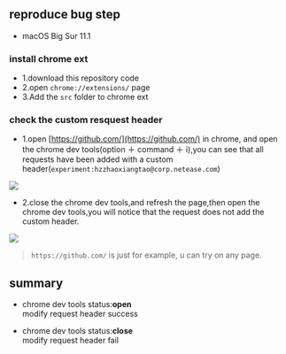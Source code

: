 ## reproduce bug step

- macOS Big Sur 11.1 

### install chrome ext

- 1.download this repository code
- 2.open `chrome://extensions/` page
- 3.Add the `src` folder to chrome ext

### check the custom resquest header

- 1.open [https://github.com/](https://github.com/) in chrome, and open the chrome dev tools(option ＋ command ＋ i),you can see that all requests have been added with a custom header(`experiment:hzzhaoxiangtao@corp.netease.com`)

![](https://p5.music.126.net/obj/wo3DlcOGw6DClTvDisK1/8712202287/9ff5/159a/0ff9/1064b1a79795cdf3917f647d940ab7c9.png)

- 2.close the chrome dev tools,and refresh the page,then open the chrome dev tools,you will notice that the request does not add the custom header.

![](https://p6.music.126.net/obj/wo3DlcOGw6DClTvDisK1/8712271757/318e/87dc/4f66/49b513614bf73202c8c176976f5a4a13.png)

> `https://github.com/` is just for example, u can try on any page.

## summary

- chrome dev tools status:**open**  
  modify request header success

- chrome dev tools status:**close**  
  modify request header fail
